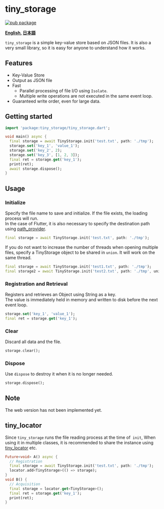 # tiny_storage

[![pub package](https://img.shields.io/pub/v/tiny_storage.svg)](https://pub.dartlang.org/packages/tiny_storage)

**[English](https://github.com/zuvola/tiny_storage/blob/master/README.md), [日本語](https://github.com/zuvola/tiny_storage/blob/master/README_jp.md)**


`tiny_storage` is a simple key-value store based on JSON files.
It is also a very small library, so it is easy for anyone to understand how it works.


## Features

- Key-Value Store
- Output as JSON file
- Fast
  - Parallel processing of file I/O using `Isolate`.
  - Multiple write operations are not executed in the same event loop.
- Guaranteed write order, even for large data.


## Getting started

```dart
import 'package:tiny_storage/tiny_storage.dart';

void main() async {
  final storage = await TinyStorage.init('test.txt', path: './tmp');
  storage.set('key_1', 'value_1');
  storage.set('key_2', 2);
  storage.set('key_3', [1, 2, 3]);
  final ret = storage.get('key_1');
  print(ret);
  await storage.dispose();
}
```


## Usage

### Initialize

Specify the file name to save and initialize.
If the file exists, the loading process will run.  
In the case of Flutter, it is also necessary to specify the destination path using [path_provider](https://pub.dev/packages/path_provider).

```dart
final storage = await TinyStorage.init('test.txt', path: './tmp');
```

If you do not want to increase the number of threads when opening multiple files, specify a TinyStorage object to be shared in `union`. It will work on the same thread.

```dart
final storage = await TinyStorage.init('test1.txt', path: './tmp');
final storage2 = await TinyStorage.init('test2.txt', path: './tmp', union: storage);
```

### Registration and Retrieval

Registers and retrieves an Object using String as a key.  
The value is immediately held in memory and written to disk before the next event loop.

```dart
storage.set('key_1', 'value_1');
final ret = storage.get('key_1');
```

### Clear

Discard all data and the file.

```dart
storage.clear();
```

### Dispose

Use `dispose` to destroy it when it is no longer needed.

```dart
storage.dispose();
```


## Note

The web version has not been implemented yet.


## tiny_locator

Since `tiny_storage` runs the file reading process at the time of` init`,
When using it in multiple classes, it is recommended to share the instance using [tiny_locator](https://pub.dartlang.org/packages/tiny_locator) etc.


```dart
Future<void> A() async {
  // Registration
  final storage = await TinyStorage.init('test.txt', path: './tmp');
  locator.add<TinyStorage>(() => storage);
}
void B() {
  // Acquisition
  final storage = locator.get<TinyStorage>();
  final ret = storage.get('key_1');
  print(ret);
}
```
